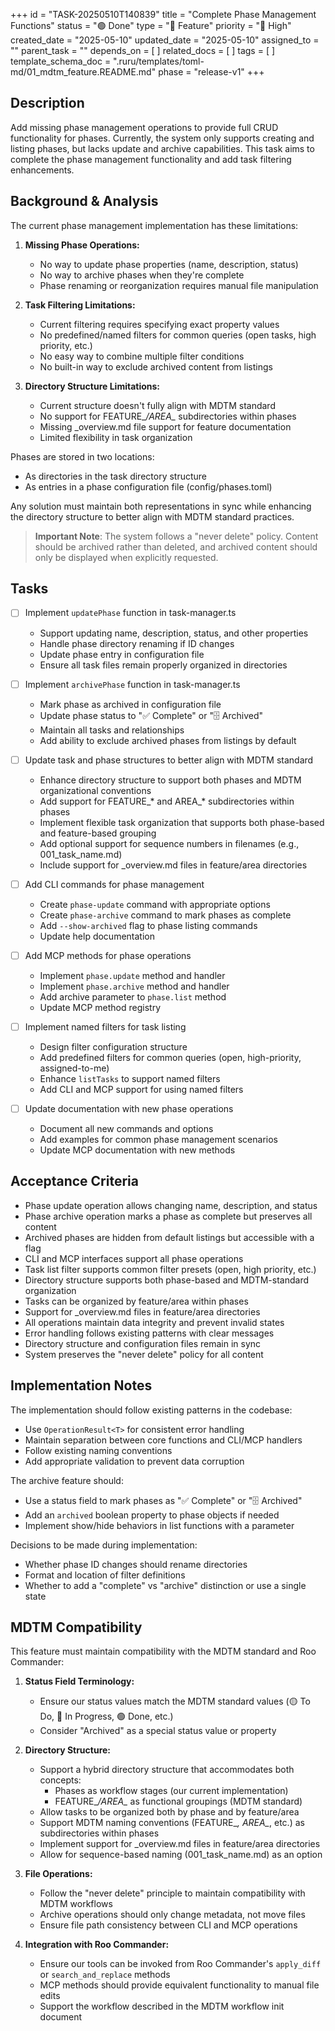 +++
id = "TASK-20250510T140839"
title = "Complete Phase Management Functions"
status = "🟢 Done"
type = "🌟 Feature"
priority = "🔼 High"
created_date = "2025-05-10"
updated_date = "2025-05-10"
assigned_to = ""
parent_task = ""
depends_on = [ ]
related_docs = [ ]
tags = [ ]
template_schema_doc = ".ruru/templates/toml-md/01_mdtm_feature.README.md"
phase = "release-v1"
+++

## Description

Add missing phase management operations to provide full CRUD functionality for phases. Currently, the system only supports creating and listing phases, but lacks update and archive capabilities. This task aims to complete the phase management functionality and add task filtering enhancements.

## Background & Analysis

The current phase management implementation has these limitations:

1. **Missing Phase Operations:**
   - No way to update phase properties (name, description, status)
   - No way to archive phases when they're complete
   - Phase renaming or reorganization requires manual file manipulation

2. **Task Filtering Limitations:**
   - Current filtering requires specifying exact property values
   - No predefined/named filters for common queries (open tasks, high priority, etc.)
   - No easy way to combine multiple filter conditions
   - No built-in way to exclude archived content from listings

3. **Directory Structure Limitations:**
   - Current structure doesn't fully align with MDTM standard
   - No support for FEATURE_*/AREA_* subdirectories within phases
   - Missing _overview.md file support for feature documentation
   - Limited flexibility in task organization

Phases are stored in two locations:
- As directories in the task directory structure
- As entries in a phase configuration file (config/phases.toml)

Any solution must maintain both representations in sync while enhancing the directory structure to better align with MDTM standard practices.

> **Important Note**: The system follows a "never delete" policy. Content should be archived rather than deleted, and archived content should only be displayed when explicitly requested.

## Tasks

- [ ] Implement `updatePhase` function in task-manager.ts
  - Support updating name, description, status, and other properties
  - Handle phase directory renaming if ID changes
  - Update phase entry in configuration file
  - Ensure all task files remain properly organized in directories

- [ ] Implement `archivePhase` function in task-manager.ts
  - Mark phase as archived in configuration file
  - Update phase status to "✅ Complete" or "🗄️ Archived"
  - Maintain all tasks and relationships
  - Add ability to exclude archived phases from listings by default

- [ ] Update task and phase structures to better align with MDTM standard
  - Enhance directory structure to support both phases and MDTM organizational conventions
  - Add support for FEATURE_* and AREA_* subdirectories within phases
  - Implement flexible task organization that supports both phase-based and feature-based grouping
  - Add optional support for sequence numbers in filenames (e.g., 001_task_name.md)
  - Include support for _overview.md files in feature/area directories

- [ ] Add CLI commands for phase management
  - Create `phase-update` command with appropriate options
  - Create `phase-archive` command to mark phases as complete
  - Add `--show-archived` flag to phase listing commands
  - Update help documentation

- [ ] Add MCP methods for phase operations
  - Implement `phase.update` method and handler
  - Implement `phase.archive` method and handler
  - Add archive parameter to `phase.list` method
  - Update MCP method registry

- [ ] Implement named filters for task listing
  - Design filter configuration structure
  - Add predefined filters for common queries (open, high-priority, assigned-to-me)
  - Enhance `listTasks` to support named filters
  - Add CLI and MCP support for using named filters

- [ ] Update documentation with new phase operations
  - Document all new commands and options
  - Add examples for common phase management scenarios
  - Update MCP documentation with new methods

## Acceptance Criteria

- Phase update operation allows changing name, description, and status
- Phase archive operation marks a phase as complete but preserves all content
- Archived phases are hidden from default listings but accessible with a flag
- CLI and MCP interfaces support all phase operations
- Task list filter supports common filter presets (open, high priority, etc.)
- Directory structure supports both phase-based and MDTM-standard organization
- Tasks can be organized by feature/area within phases
- Support for _overview.md files in feature/area directories
- All operations maintain data integrity and prevent invalid states
- Error handling follows existing patterns with clear messages
- Directory structure and configuration files remain in sync
- System preserves the "never delete" policy for all content

## Implementation Notes

The implementation should follow existing patterns in the codebase:
- Use `OperationResult<T>` for consistent error handling
- Maintain separation between core functions and CLI/MCP handlers
- Follow existing naming conventions
- Add appropriate validation to prevent data corruption

The archive feature should:
- Use a status field to mark phases as "✅ Complete" or "🗄️ Archived"
- Add an `archived` boolean property to phase objects if needed
- Implement show/hide behaviors in list functions with a parameter

Decisions to be made during implementation:
- Whether phase ID changes should rename directories
- Format and location of filter definitions
- Whether to add a "complete" vs "archive" distinction or use a single state

## MDTM Compatibility

This feature must maintain compatibility with the MDTM standard and Roo Commander:

1. **Status Field Terminology:**
   - Ensure our status values match the MDTM standard values (🟡 To Do, 🔵 In Progress, 🟢 Done, etc.)
   - Consider "Archived" as a special status value or property

2. **Directory Structure:**
   - Support a hybrid directory structure that accommodates both concepts:
     - Phases as workflow stages (our current implementation)
     - FEATURE_*/AREA_* as functional groupings (MDTM standard)
   - Allow tasks to be organized both by phase and by feature/area
   - Support MDTM naming conventions (FEATURE_*, AREA_*, etc.) as subdirectories within phases
   - Implement support for _overview.md files in feature/area directories
   - Allow for sequence-based naming (001_task_name.md) as an option

3. **File Operations:**
   - Follow the "never delete" principle to maintain compatibility with MDTM workflows
   - Archive operations should only change metadata, not move files
   - Ensure file path consistency between CLI and MCP operations

4. **Integration with Roo Commander:**
   - Ensure our tools can be invoked from Roo Commander's `apply_diff` or `search_and_replace` methods
   - MCP methods should provide equivalent functionality to manual file edits
   - Support the workflow described in the MDTM workflow init document
